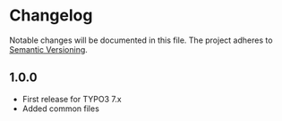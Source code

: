 Changelog
=========

Notable changes will be documented in this file. The project adheres to [Semantic Versioning].

1.0.0
-----

* First release for TYPO3 7.x
* Added common files

[Semantic Versioning]: http://semver.org "Semantic Versioning"